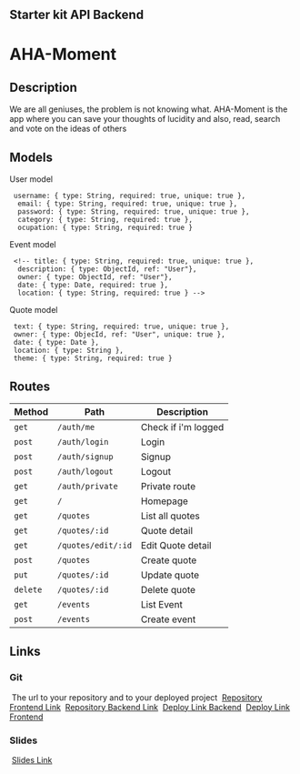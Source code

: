 ## Starter kit API Backend
# ​AHA-Moment

## Description

We are all geniuses, the problem is not knowing what. AHA-Moment is the app where you can save your thoughts of lucidity and also, read, search and vote on the ideas of others
## Models

User model

```
 username: { type: String, required: true, unique: true },
  email: { type: String, required: true, unique: true },
  password: { type: String, required: true, unique: true },
  category: { type: String, required: true },
  ocupation: { type: String, required: true }
```

Event model

```
 <!-- title: { type: String, required: true, unique: true },
  description: { type: ObjectId, ref: "User"},
  owner: { type: ObjectId, ref: "User"},
  date: { type: Date, required: true },
  location: { type: String, required: true } -->
```

Quote model

```
 text: { type: String, required: true, unique: true },
 owner: { type: ObjecId, ref: "User", unique: true },
 date: { type: Date },
 location: { type: String },
 theme: { type: String, required: true }
```

## Routes

| Method   | Path              | Description         |
| -------- | ----------------- | ------------------- |
| `get`    | `/auth/me`        | Check if i'm logged |
| `post`   | `/auth/login`     | Login               |
| `post`   | `/auth/signup`    | Signup              |
| `post`   | `/auth/logout`    | Logout              |
| `get`    | `/auth/private`   | Private route       |
| `get`    | `/`               | Homepage            |
| `get`   | `/quotes`          | List all quotes     |
| `get`    | `/quotes/:id`     | Quote detail        |
| `get`    | `/quotes/edit/:id`| Edit Quote detail   |
| `post`   | `/quotes`         | Create quote        |
| `put`    | `/quotes/:id`     | Update quote        |
| `delete` | `/quotes/:id`     | Delete quote        |
| `get`    | `/events`         | List Event          |
| `post`   | `/events`         | Create event        |

## Links

### Git

​
The url to your repository and to your deployed project
​
[Repository Frontend Link](https://github.com/johanBautista/AHA-frontend)
​
[Repository Backend Link](https://github.com/johanBautista/AHA-backend)
​
[Deploy Link Backend](http://heroku.com/)
​
[Deploy Link Frontend](https://aha-moment.netlify.com/)

### Slides

​
[Slides Link](https://slides.com/johansbautistaparra/deck-2)